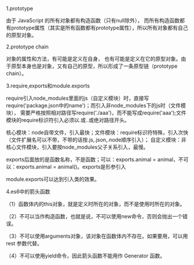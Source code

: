 1.prototype


 由于 JavaScript 的所有对象都有构造函数（只有null除外），
 而所有构造函数都有prototype属性（其实是所有函数都有prototype属性），所以所有对象都有自己的原型对象。
  

2.prototype chain

对象的属性和方法，有可能是定义在自身，
也有可能是定义在它的原型对象。由于原型本身也是对象，又有自己的原型，所以形成了一条原型链（prototype chain）。


3.require,exports和module.exports

require引入node_modules里面的js（自定义模块）时，直接写require('package.json中的name')；而引入非node_modules下的js时（文件模块），
需要严格按照相对路径写require('./aaa')，而不能写成require('aaa');文件模块的require标识符引入必须以.或..或绝对路径开头。

核心模块：node自带文件，引入最快；文件模块：require标识符特殊，引入次快（文件扩展名可以不带，不带的话按.js,.json,.node顺序引入）；
自定义模块：非核心文件模块，引入要按node_modules父子关系引入，最慢。

exports后面放的是函数名称，不是函数；可以：exports.animal = animal，不可以：exports.animal = animal()。exports是形参引入

module.exports可以达到引入类的效果。

4.es6中的箭头函数

（1）函数体内的this对象，就是定义时所在的对象，而不是使用时所在的对象。


（2）不可以当作构造函数，也就是说，不可以使用new命令，否则会抛出一个错误。


（3）不可以使用arguments对象，该对象在函数体内不存在。如果要用，可以用 rest 参数代替。


（4）不可以使用yield命令，因此箭头函数不能用作 Generator 函数。